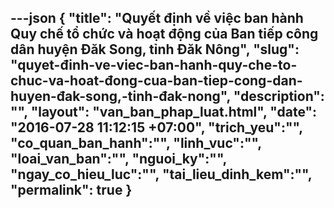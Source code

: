 ---json
{
    "title": "Quyết định về việc ban hành Quy chế tổ chức và hoạt động của Ban tiếp công dân huyện Đăk Song, tỉnh Đăk Nông",
    "slug": "quyet-đinh-ve-viec-ban-hanh-quy-che-to-chuc-va-hoat-đong-cua-ban-tiep-cong-dan-huyen-đak-song,-tinh-đak-nong",
    "description": "",
    "layout": "van_ban_phap_luat.html",
    "date": "2016-07-28 11:12:15 +07:00",
    "trich_yeu":"",
    "co_quan_ban_hanh":"",
    "linh_vuc":"",
    "loai_van_ban":"",
    "nguoi_ky":"",
    "ngay_co_hieu_luc":"",
    "tai_lieu_dinh_kem":"",
    "permalink": true
}
---